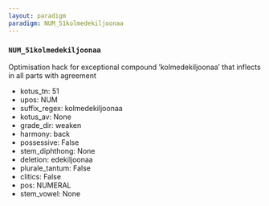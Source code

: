 ```yaml
---
layout: paradigm
paradigm: NUM_51kolmedekiljoonaa
---
```

### ` NUM_51kolmedekiljoonaa `

Optimisation hack for exceptional compound ’kolmedekiljoonaa’ that inflects in all parts with agreement
* kotus_tn: 51
* upos: NUM
* suffix_regex: kolmedekiljoonaa
* kotus_av: None
* grade_dir: weaken
* harmony: back
* possessive: False
* stem_diphthong: None
* deletion: edekiljoonaa
* plurale_tantum: False
* clitics: False
* pos: NUMERAL
* stem_vowel: None
